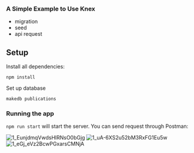 ### A Simple Example to Use Knex

- migration
- seed
- api request

## Setup

Install all dependencies:

```
npm install
```

Set up database

```psql
makedb publications
```

### Running the app

`npm run start` will start the server. You can send request through Postman:

![1_EunjdmqVwdsHlRNsO0bGjg](https://user-images.githubusercontent.com/29664811/87173577-e5572800-c2cd-11ea-8535-f10bcafd0191.png)
![1_uA-6XS2u52bM3RxFG1Eu5w](https://user-images.githubusercontent.com/29664811/87173580-e5efbe80-c2cd-11ea-8579-537ba1e24e23.png)
![1_eGj_eVz2BcwPGxarsCMNjA](https://user-images.githubusercontent.com/29664811/87173581-e6885500-c2cd-11ea-9f45-4a7ed9001a19.png)

